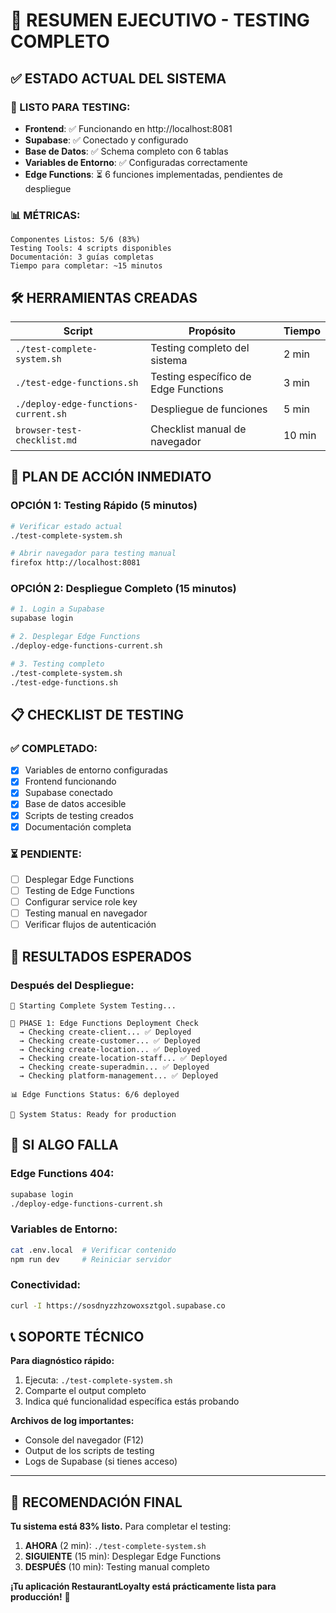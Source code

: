 # 🎯 RESUMEN EJECUTIVO - TESTING COMPLETO

## ✅ **ESTADO ACTUAL DEL SISTEMA**

### **🚀 LISTO PARA TESTING:**
- **Frontend**: ✅ Funcionando en http://localhost:8081
- **Supabase**: ✅ Conectado y configurado
- **Base de Datos**: ✅ Schema completo con 6 tablas
- **Variables de Entorno**: ✅ Configuradas correctamente
- **Edge Functions**: ⏳ 6 funciones implementadas, pendientes de despliegue

### **📊 MÉTRICAS:**
```
Componentes Listos: 5/6 (83%)
Testing Tools: 4 scripts disponibles
Documentación: 3 guías completas
Tiempo para completar: ~15 minutos
```

## 🛠️ **HERRAMIENTAS CREADAS**

| Script | Propósito | Tiempo |
|--------|-----------|---------|
| `./test-complete-system.sh` | Testing completo del sistema | 2 min |
| `./test-edge-functions.sh` | Testing específico de Edge Functions | 3 min |
| `./deploy-edge-functions-current.sh` | Despliegue de funciones | 5 min |
| `browser-test-checklist.md` | Checklist manual de navegador | 10 min |

## 🎯 **PLAN DE ACCIÓN INMEDIATO**

### **OPCIÓN 1: Testing Rápido (5 minutos)**
```bash
# Verificar estado actual
./test-complete-system.sh

# Abrir navegador para testing manual
firefox http://localhost:8081
```

### **OPCIÓN 2: Despliegue Completo (15 minutos)**
```bash
# 1. Login a Supabase
supabase login

# 2. Desplegar Edge Functions
./deploy-edge-functions-current.sh

# 3. Testing completo
./test-complete-system.sh
./test-edge-functions.sh
```

## 📋 **CHECKLIST DE TESTING**

### **✅ COMPLETADO:**
- [x] Variables de entorno configuradas
- [x] Frontend funcionando
- [x] Supabase conectado
- [x] Base de datos accesible
- [x] Scripts de testing creados
- [x] Documentación completa

### **⏳ PENDIENTE:**
- [ ] Desplegar Edge Functions
- [ ] Testing de Edge Functions
- [ ] Configurar service role key
- [ ] Testing manual en navegador
- [ ] Verificar flujos de autenticación

## 🎉 **RESULTADOS ESPERADOS**

### **Después del Despliegue:**
```
🧪 Starting Complete System Testing...

📡 PHASE 1: Edge Functions Deployment Check
  → Checking create-client... ✅ Deployed
  → Checking create-customer... ✅ Deployed
  → Checking create-location... ✅ Deployed
  → Checking create-location-staff... ✅ Deployed
  → Checking create-superadmin... ✅ Deployed
  → Checking platform-management... ✅ Deployed

📊 Edge Functions Status: 6/6 deployed

🎯 System Status: Ready for production
```

## 🚨 **SI ALGO FALLA**

### **Edge Functions 404:**
```bash
supabase login
./deploy-edge-functions-current.sh
```

### **Variables de Entorno:**
```bash
cat .env.local  # Verificar contenido
npm run dev     # Reiniciar servidor
```

### **Conectividad:**
```bash
curl -I https://sosdnyzzhzowoxsztgol.supabase.co
```

## 📞 **SOPORTE TÉCNICO**

**Para diagnóstico rápido:**
1. Ejecuta: `./test-complete-system.sh`
2. Comparte el output completo
3. Indica qué funcionalidad específica estás probando

**Archivos de log importantes:**
- Console del navegador (F12)
- Output de los scripts de testing
- Logs de Supabase (si tienes acceso)

---

## 🎯 **RECOMENDACIÓN FINAL**

**Tu sistema está 83% listo.** Para completar el testing:

1. **AHORA** (2 min): `./test-complete-system.sh`
2. **SIGUIENTE** (15 min): Desplegar Edge Functions
3. **DESPUÉS** (10 min): Testing manual completo

**¡Tu aplicación RestaurantLoyalty está prácticamente lista para producción!** 🚀 